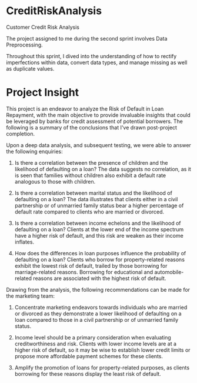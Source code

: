 # CreditRiskAnalysis

Customer Credit Risk Analysis

The project assigned to me during the second sprint involves Data Preprocessing.

Throughout this sprint, I dived into the understanding of how to rectify imperfections within data, convert data types, and manage missing as well as duplicate values. 

# **Project Insight**

This project is an endeavor to analyze the Risk of Default in Loan Repayment, with the main objective to provide invaluable insights that could be leveraged by banks for credit assessment of potential borrowers. The following is a summary of the conclusions that I've drawn post-project completion.

Upon a deep data analysis, and subsequent testing, we were able to answer the following enquiries:

1. Is there a correlation between the presence of children and the likelihood of defaulting on a loan? The data suggests no correlation, as it is seen that families without children also exhibit a default rate analogous to those with children.

2. Is there a correlation between marital status and the likelihood of defaulting on a loan? The data illustrates that clients either in a civil partnership or of unmarried family status bear a higher percentage of default rate compared to clients who are married or divorced.

3. Is there a correlation between income echelons and the likelihood of defaulting on a loan? Clients at the lower end of the income spectrum have a higher risk of default, and this risk are weaken as their income inflates.

4. How does the differences in loan purposes influence the probability of defaulting on a loan? Clients who borrow for property-related reasons exhibit the lowest risk of default, trailed by those borrowing for marriage-related reasons. Borrowing for educational and automobile-related reasons are associated with the highest risk of default.

Drawing from the analysis, the following recommendations can be made for the marketing team:

1. Concentrate marketing endeavors towards individuals who are married or divorced as they demonstrate a lower likelihood of defaulting on a loan compared to those in a civil partnership or of unmarried family status.

2. Income level should be a primary consideration when evaluating creditworthiness and risk. Clients with lower income levels are at a higher risk of default, so it may be wise to establish lower credit limits or propose more affordable payment schemes for these clients.

3. Amplify the promotion of loans for property-related purposes, as clients borrowing for these reasons display the least risk of default.
